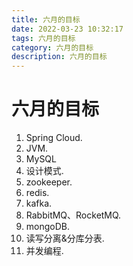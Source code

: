 ```yaml
---
title: 六月的目标 
date: 2022-03-23 10:32:17
tags: 六月的目标 
category: 六月的目标 
description: 六月的目标
---
```


# 六月的目标

1. Spring Cloud.
2. JVM.
3. MySQL
4. 设计模式.
5. zookeeper.
6. redis.
7. kafka.
8. RabbitMQ、RocketMQ.
9. mongoDB.
10. 读写分离&分库分表.
11. 并发编程.
